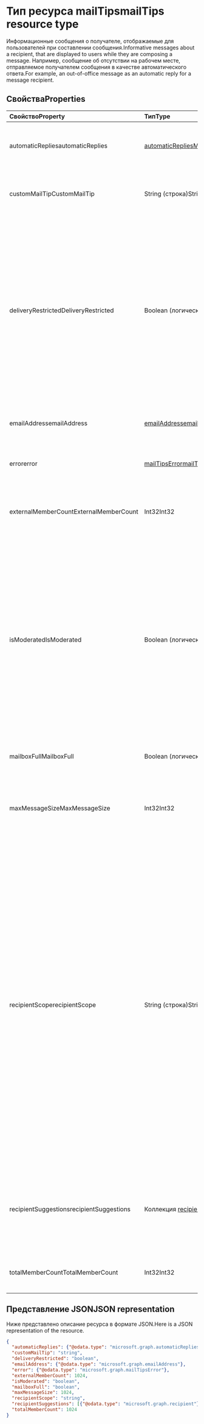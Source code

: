 # <a name="mailtips-resource-type"></a><span data-ttu-id="7e2a9-101">Тип ресурса mailTips</span><span class="sxs-lookup"><span data-stu-id="7e2a9-101">mailTips resource type</span></span>

<span data-ttu-id="7e2a9-102">Информационные сообщения о получателе, отображаемые для пользователей при составлении сообщения.</span><span class="sxs-lookup"><span data-stu-id="7e2a9-102">Informative messages about a recipient, that are displayed to users while they are composing a message.</span></span> <span data-ttu-id="7e2a9-103">Например, сообщение об отсутствии на рабочем месте, отправляемое получателем сообщения в качестве автоматического ответа.</span><span class="sxs-lookup"><span data-stu-id="7e2a9-103">For example, an out-of-office message as an automatic reply for a message recipient.</span></span>


## <a name="properties"></a><span data-ttu-id="7e2a9-104">Свойства</span><span class="sxs-lookup"><span data-stu-id="7e2a9-104">Properties</span></span>
| <span data-ttu-id="7e2a9-105">Свойство</span><span class="sxs-lookup"><span data-stu-id="7e2a9-105">Property</span></span>     | <span data-ttu-id="7e2a9-106">Тип</span><span class="sxs-lookup"><span data-stu-id="7e2a9-106">Type</span></span>   |<span data-ttu-id="7e2a9-107">Описание</span><span class="sxs-lookup"><span data-stu-id="7e2a9-107">Description</span></span>|
|:---------------|:--------|:----------|
| <span data-ttu-id="7e2a9-108">automaticReplies</span><span class="sxs-lookup"><span data-stu-id="7e2a9-108">automaticReplies</span></span> | [<span data-ttu-id="7e2a9-109">automaticRepliesMailTips</span><span class="sxs-lookup"><span data-stu-id="7e2a9-109">automaticRepliesMailTips</span></span>](../resources/automaticrepliesmailtips.md) | <span data-ttu-id="7e2a9-110">Подсказки для автоматического ответа, если он настроен получателем.</span><span class="sxs-lookup"><span data-stu-id="7e2a9-110">Mail tips for automatic reply if it has been set up by the recipient.</span></span> |
| <span data-ttu-id="7e2a9-111">customMailTip</span><span class="sxs-lookup"><span data-stu-id="7e2a9-111">CustomMailTip</span></span> | <span data-ttu-id="7e2a9-112">String (строка)</span><span class="sxs-lookup"><span data-stu-id="7e2a9-112">String</span></span> | <span data-ttu-id="7e2a9-113">Настраиваемая подсказка, которую можно настроить для почтового ящика получателя.</span><span class="sxs-lookup"><span data-stu-id="7e2a9-113">A custom mail tip that can be set on the recipient's mailbox.</span></span> |
| <span data-ttu-id="7e2a9-114">deliveryRestricted</span><span class="sxs-lookup"><span data-stu-id="7e2a9-114">DeliveryRestricted</span></span>| <span data-ttu-id="7e2a9-115">Boolean (логический)</span><span class="sxs-lookup"><span data-stu-id="7e2a9-115">Boolean</span></span> | <span data-ttu-id="7e2a9-116">Указывает, ограничен ли почтовый ящик получателя, например, с приемом сообщений только от предопределенного списка отправителей, отклонением сообщений от предопределенного списка отправителей или приемом сообщений только от отправителей, прошедших проверку подлинности.</span><span class="sxs-lookup"><span data-stu-id="7e2a9-116">Whether the recipient's mailbox is restricted, for example, accepting messages from only a predefined list of senders, rejecting messages from a predefined list of senders, or accepting messages from only authenticated senders.</span></span> |
| <span data-ttu-id="7e2a9-117">emailAddress</span><span class="sxs-lookup"><span data-stu-id="7e2a9-117">emailAddress</span></span> | [<span data-ttu-id="7e2a9-118">emailAddress</span><span class="sxs-lookup"><span data-stu-id="7e2a9-118">emailAddress</span></span>](../resources/emailaddress.md) | <span data-ttu-id="7e2a9-119">Адрес электронной почты получателя для получения подсказок.</span><span class="sxs-lookup"><span data-stu-id="7e2a9-119">The email address of the recipient to get mailtips for.</span></span> |
| <span data-ttu-id="7e2a9-120">error</span><span class="sxs-lookup"><span data-stu-id="7e2a9-120">error</span></span> | [<span data-ttu-id="7e2a9-121">mailTipsError</span><span class="sxs-lookup"><span data-stu-id="7e2a9-121">mailTipsError</span></span>](../resources/mailtipserror.md) | <span data-ttu-id="7e2a9-122">Ошибки, возникающие во время действия [GetMailTips](../api/user_getmailtips.md).</span><span class="sxs-lookup"><span data-stu-id="7e2a9-122">Errors that occur during the [getMailTips](../api/user_getmailtips.md) action.</span></span> |
| <span data-ttu-id="7e2a9-123">externalMemberCount</span><span class="sxs-lookup"><span data-stu-id="7e2a9-123">ExternalMemberCount</span></span> | <span data-ttu-id="7e2a9-124">Int32</span><span class="sxs-lookup"><span data-stu-id="7e2a9-124">Int32</span></span> | <span data-ttu-id="7e2a9-125">Количество внешних участников, если получатель является списком рассылки.</span><span class="sxs-lookup"><span data-stu-id="7e2a9-125">The number of external members if the recipient is a distribution list.</span></span> |
| <span data-ttu-id="7e2a9-126">isModerated</span><span class="sxs-lookup"><span data-stu-id="7e2a9-126">IsModerated</span></span> |<span data-ttu-id="7e2a9-127">Boolean (логический)</span><span class="sxs-lookup"><span data-stu-id="7e2a9-127">Boolean</span></span>  | <span data-ttu-id="7e2a9-128">Указывает, требуется ли утверждение отправки сообщений получателю.</span><span class="sxs-lookup"><span data-stu-id="7e2a9-128">Whether sending messages to the recipient requires approval.</span></span> <span data-ttu-id="7e2a9-129">Например, для случаев, когда получатель представляет собой большой список рассылки, а модератор настроен для утверждения сообщений, отправленных в этот список рассылки, или когда отправка сообщений получателю требует утверждения менеджером получателя.</span><span class="sxs-lookup"><span data-stu-id="7e2a9-129">For example, if the recipient is a large distribution list and a moderator has been set up to approve messages sent to that distribution list, or if sending messages to a recipient requires approval of the recipient's manager.</span></span> |
| <span data-ttu-id="7e2a9-130">mailboxFull</span><span class="sxs-lookup"><span data-stu-id="7e2a9-130">MailboxFull</span></span> | <span data-ttu-id="7e2a9-131">Boolean (логический)</span><span class="sxs-lookup"><span data-stu-id="7e2a9-131">Boolean</span></span> | <span data-ttu-id="7e2a9-132">Переполненность почтового ящика получателя.</span><span class="sxs-lookup"><span data-stu-id="7e2a9-132">The mailbox full status of the recipient.</span></span> |
| <span data-ttu-id="7e2a9-133">maxMessageSize</span><span class="sxs-lookup"><span data-stu-id="7e2a9-133">MaxMessageSize</span></span> | <span data-ttu-id="7e2a9-134">Int32</span><span class="sxs-lookup"><span data-stu-id="7e2a9-134">Int32</span></span> | <span data-ttu-id="7e2a9-135">Максимальный размер сообщения, который настроен для организации или почтового ящика получателя.</span><span class="sxs-lookup"><span data-stu-id="7e2a9-135">The maximum message size that has been configured for the recipient's organization or mailbox.</span></span> |
| <span data-ttu-id="7e2a9-136">recipientScope</span><span class="sxs-lookup"><span data-stu-id="7e2a9-136">recipientScope</span></span> | <span data-ttu-id="7e2a9-137">String (строка)</span><span class="sxs-lookup"><span data-stu-id="7e2a9-137">String</span></span> | <span data-ttu-id="7e2a9-138">Область получателя.</span><span class="sxs-lookup"><span data-stu-id="7e2a9-138">The scope of the query.</span></span> <span data-ttu-id="7e2a9-139">Возможные значения: `none`, `internal`, `external`, `externalPartner`, `externalNonParther`.</span><span class="sxs-lookup"><span data-stu-id="7e2a9-139">Possible values are: `none`, `internal`, `external`, `externalPartner`, `externalNonParther`.</span></span> <span data-ttu-id="7e2a9-140">Например, администратор может назначить другую организацию своим "партнером".</span><span class="sxs-lookup"><span data-stu-id="7e2a9-140">For example, an administrator can set another organization to be its "partner".</span></span> <span data-ttu-id="7e2a9-141">Область полезна, если администратор желает, чтобы определенные подсказки были доступны для определенных областей.</span><span class="sxs-lookup"><span data-stu-id="7e2a9-141">The scope is useful if an administrator wants certain mailtips to be accessible to certain scopes.</span></span> <span data-ttu-id="7e2a9-142">Она также полезна для отправителей: они информируются о том, что их сообщение может покинуть пределы организации, что позволяет им пересмотреть формулировку, тон и содержимое сообщения.</span><span class="sxs-lookup"><span data-stu-id="7e2a9-142">It's also useful to senders to inform them that their message may leave the organization, helping them make the correct decisions about wording, tone and content.</span></span>|
| <span data-ttu-id="7e2a9-143">recipientSuggestions</span><span class="sxs-lookup"><span data-stu-id="7e2a9-143">recipientSuggestions</span></span> | <span data-ttu-id="7e2a9-144">Коллекция [recipient](../resources/recipient.md)</span><span class="sxs-lookup"><span data-stu-id="7e2a9-144">[recipient](../resources/recipient.md) collection</span></span> | <span data-ttu-id="7e2a9-145">Предложения получателей, которые основываются на предыдущем контексте, когда они фигурируют в таком же сообщении.</span><span class="sxs-lookup"><span data-stu-id="7e2a9-145">Recipients suggested based on previous contexts where they appear in the same message.</span></span> |
| <span data-ttu-id="7e2a9-146">totalMemberCount</span><span class="sxs-lookup"><span data-stu-id="7e2a9-146">TotalMemberCount</span></span> | <span data-ttu-id="7e2a9-147">Int32</span><span class="sxs-lookup"><span data-stu-id="7e2a9-147">Int32</span></span> | <span data-ttu-id="7e2a9-148">Число участников, если получатель является списком рассылки.</span><span class="sxs-lookup"><span data-stu-id="7e2a9-148">The number of members if the recipient is a distribution list.</span></span> |

## <a name="json-representation"></a><span data-ttu-id="7e2a9-149">Представление JSON</span><span class="sxs-lookup"><span data-stu-id="7e2a9-149">JSON representation</span></span>

<span data-ttu-id="7e2a9-150">Ниже представлено описание ресурса в формате JSON.</span><span class="sxs-lookup"><span data-stu-id="7e2a9-150">Here is a JSON representation of the resource.</span></span>

<!-- {
  "blockType": "resource",
  "optionalProperties": [
    "automaticReplies",
    "customMailTip",
    "deliveryRestricted",
    "emailAddress",
    "error",
    "externalMemberCount",
    "isModerated",
    "mailboxFull",
    "maxMessageSize",
    "recipientScope",
    "recipientSuggestions",
    "totalMemberCount"
  ],
  "@odata.type": "microsoft.graph.mailTips"
}-->

```json
{
  "automaticReplies": {"@odata.type": "microsoft.graph.automaticRepliesMailTips"},
  "customMailTip": "string",
  "deliveryRestricted": "boolean",
  "emailAddress": {"@odata.type": "microsoft.graph.emailAddress"},
  "error": {"@odata.type": "microsoft.graph.mailTipsError"},
  "externalMemberCount": 1024,
  "isModerated": "boolean",
  "mailboxFull": "boolean",
  "maxMessageSize": 1024,
  "recipientScope": "string",
  "recipientSuggestions": [{"@odata.type": "microsoft.graph.recipient"}],
  "totalMemberCount": 1024
}

```

<!-- uuid: 8fcb5dbc-d5aa-4681-8e31-b001d5168d79
2015-10-25 14:57:30 UTC -->
<!-- {
  "type": "#page.annotation",
  "description": "mailtips resource",
  "keywords": "",
  "section": "documentation",
  "tocPath": ""
}-->